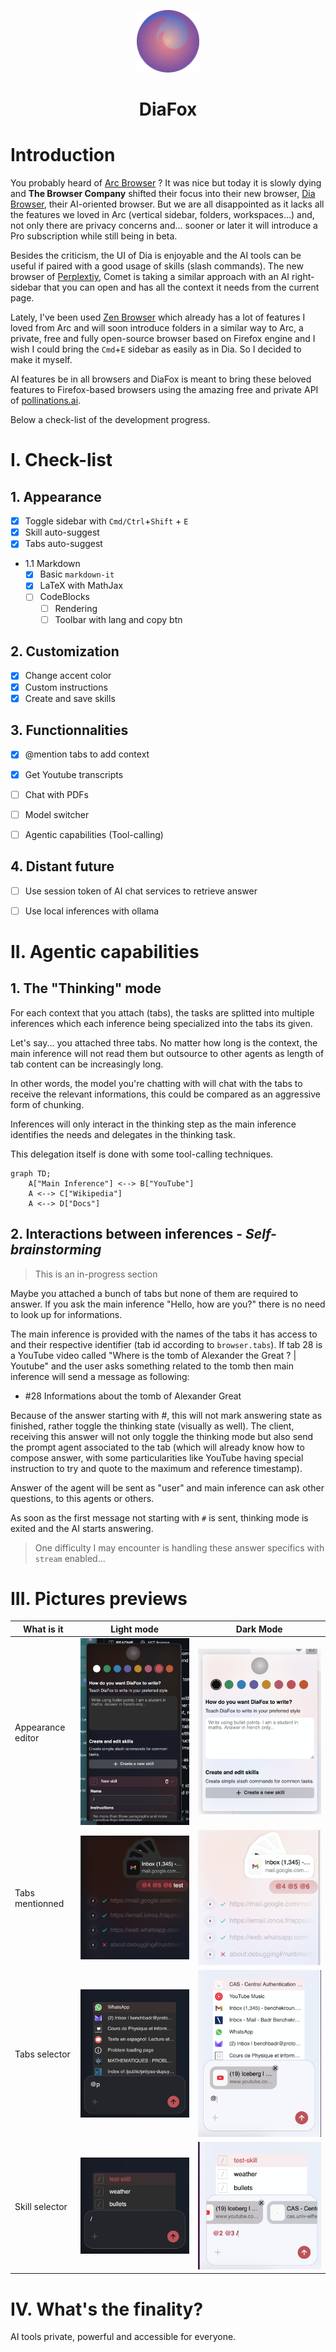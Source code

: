 <p align="center">
<img src="icons/icon_big.png" width="100px" max-width='100%'>
<h1 align="center" style="border:none">DiaFox</h1>
</p>


# Introduction

You probably heard of [Arc Browser](https://arc.net) ? It was nice but today it is slowly dying and **The Browser Company** shifted their focus into their new browser, [Dia Browser](https://diabrowser.com), their AI-oriented browser. But we are all disappointed as it lacks all the features we loved in Arc (vertical sidebar, folders, workspaces...) and, not only there are privacy concerns and... sooner or later it will introduce a Pro subscription while still being in beta.

Besides the criticism, the UI of Dia is enjoyable and the AI tools can be useful if paired with a good usage of skills (slash commands). The new browser of [Perplextiy](https://pplx.ai), Comet is taking a similar approach with an AI right-sidebar that you can open and has all the context it needs from the current page. 

Lately, I've been used [Zen Browser](https://github.com/zen-browser/desktop) which already has a lot of features I loved from Arc and will soon introduce folders in a similar way to Arc, a private, free and fully open-source browser based on Firefox engine and I wish I could bring the `Cmd`+`E` sidebar as easily as in Dia. So I decided to make it myself.

AI features be in all browsers and DiaFox is meant to bring these beloved features to Firefox-based browsers using the amazing free and private API of [pollinations.ai](https://pollinations). 

Below a check-list of the development progress.



# I. Check-list



## 1. Appearance

- [x] Toggle sidebar with `Cmd/Ctrl`+`Shift` + `E`
- [x] Skill auto-suggest
- [x] Tabs auto-suggest
- 1.1 Markdown
    - [x] Basic `markdown-it`
    - [x] LaTeX with MathJax
    - [ ] CodeBlocks
        - [ ] Rendering
        - [ ] Toolbar with lang and copy btn

## 2. Customization

- [x] Change accent color
- [x] Custom instructions
- [x] Create and save skills

## 3. Functionnalities

- [x] @mention tabs to add context
- [x] Get Youtube transcripts
- [ ] Chat with PDFs
- [ ] Model switcher
- [ ] Agentic capabilities (Tool-calling)


## 4. Distant future

- [ ] Use session token of AI chat services to retrieve answer
- [ ] Use local inferences with ollama


# II. Agentic capabilities


## 1. The "Thinking" mode

For each context that you attach (tabs), the tasks are splitted into multiple inferences which each inference being specialized into the tabs its given. 

Let's say... you attached three tabs. No matter how long is the context, the main inference will not read them but outsource to other agents as length of tab content can be increasingly long.

In other words, the model you're chatting with will chat with the tabs to receive the relevant informations, this could be compared as an aggressive form of chunking.

Inferences will only interact in the thinking step as the main inference identifies the needs and delegates in the thinking task.

This delegation itself is done with some tool-calling techniques.

```mermaid
graph TD;
    A["Main Inference"] <--> B["YouTube"]
    A <--> C["Wikipedia"]
    A <--> D["Docs"]
```

## 2. Interactions between inferences - *Self-brainstorming*

> This is an in-progress section

Maybe you attached a bunch of tabs but none of them are required to answer. If you ask the main inference "Hello, how are you?" there is no need to look up for informations.

The main inference is provided with the names of the tabs it has access to and their respective identifier (tab id according to `browser.tabs`). If tab 28 is a YouTube video called "Where is the tomb of Alexander the Great ? | Youtube" and the user asks something related to the tomb then main inference will send a message as following:
- #28 Informations about the tomb of Alexander Great

Because of the answer starting with #, this will not mark answering state as finished, rather toggle the thinking state (visually as well). The client, receiving this answer will not only toggle the thinking mode but also send the prompt agent associated to the tab (which will already know how to compose answer, with some particularities like YouTube having special instruction to try and quote to the maximum and reference timestamp).

Answer of the agent will be sent as "user" and main inference can ask other questions, to this agents or others.

As soon as the first message not starting with `#` is sent, thinking mode is exited and the AI starts answering. 

> One difficulty I may encounter is handling these answer specifics with `stream` enabled...


# III. Pictures previews

What is it | Light mode | Dark Mode |
| - | - | - |
Appearance editor| <img src=assets/image.png> | <img src=assets/image2.png>
Tabs mentionned | <img src=assets/image3.png> |  <img src=assets/image4.png>
Tabs selector | <img src=assets/image5.png> | <img src=assets/image7.png>
Skill selector | <img src=assets/image6.png> |  <img src=assets/image8.png> 

# IV. What's the finality?

AI tools private, powerful and accessible for everyone.